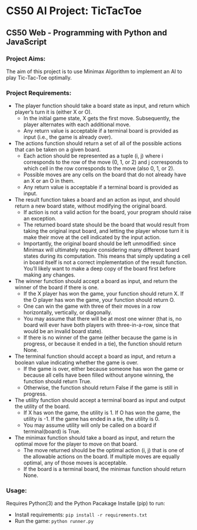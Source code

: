 # CS50 AI Project: TicTacToe

## CS50 Web - Programming with Python and JavaScript


### Project Aims:

The aim of this project is to use Minimax Algorithm to implement an AI to play Tic-Tac-Toe optimally.

### Project Requirements:


* The player function should take a board state as input, and return which player’s turn it is (either X or O).
  * In the initial game state, X gets the first move. Subsequently, the player alternates with each additional move.
  * Any return value is acceptable if a terminal board is provided as input (i.e., the game is already over).
* The actions function should return a set of all of the possible actions that can be taken on a given board.
  * Each action should be represented as a tuple (i, j) where i corresponds to the row of the move (0, 1, or 2) and j corresponds to which cell in the row corresponds to the move (also 0, 1, or 2).
  * Possible moves are any cells on the board that do not already have an X or an O in them.
  * Any return value is acceptable if a terminal board is provided as input.
* The result function takes a board and an action as input, and should return a new board state, without modifying the original board.
  * If action is not a valid action for the board, your program should raise an exception.
  * The returned board state should be the board that would result from taking the original input board, and letting the player whose turn it is make their move at the cell indicated by the input action.
  * Importantly, the original board should be left unmodified: since Minimax will ultimately require considering many different board states during its computation. This means that simply updating a cell in board itself is not a correct implementation of the result function. You’ll likely want to make a deep copy of the board first before making any changes.
* The winner function should accept a board as input, and return the winner of the board if there is one.
  * If the X player has won the game, your function should return X. If the O player has won the game, your function should return O.
  * One can win the game with three of their moves in a row horizontally, vertically, or diagonally.
  * You may assume that there will be at most one winner (that is, no board will ever have both players with three-in-a-row, since that would be an invalid board state).
  * If there is no winner of the game (either because the game is in progress, or because it ended in a tie), the function should return None.
* The terminal function should accept a board as input, and return a boolean value indicating whether the game is over.
  * If the game is over, either because someone has won the game or because all cells have been filled without anyone winning, the function should return True.
  * Otherwise, the function should return False if the game is still in progress.
* The utility function should accept a terminal board as input and output the utility of the board.
  * If X has won the game, the utility is 1. If O has won the game, the utility is -1. If the game has ended in a tie, the utility is 0.
  * You may assume utility will only be called on a board if terminal(board) is True.
* The minimax function should take a board as input, and return the optimal move for the player to move on that board.
  * The move returned should be the optimal action (i, j) that is one of the allowable actions on the board. If multiple moves are equally optimal, any of those moves is acceptable.
  * If the board is a terminal board, the minimax function should return None.
### Usage:

Requires Python(3) and the Python Pacakage Installe (pip) to run:

* Install requirements: `pip install -r requirements.txt`
* Run the game: `python runner.py`
